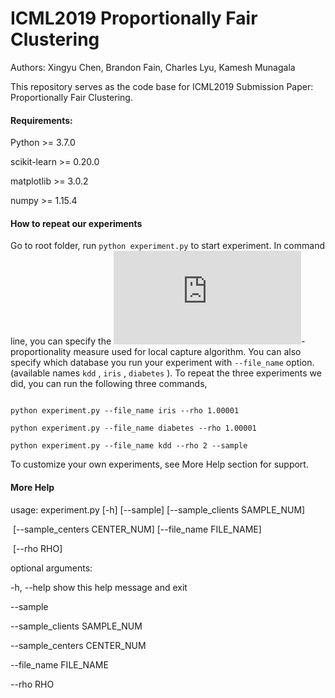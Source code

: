 # ICML2019 Proportionally Fair Clustering



Authors: Xingyu Chen, Brandon Fain, Charles Lyu, Kamesh Munagala



This repository serves as the code base for ICML2019 Submission Paper: Proportionally Fair Clustering.



#### Requirements:



Python >= 3.7.0



scikit-learn >= 0.20.0



matplotlib >= 3.0.2



numpy >= 1.15.4



#### How to repeat our experiments

Go to root folder, run `python experiment.py`  to start experiment. In command line, you can specify the ![equation](https://latex.codecogs.com/svg.latex?%5Crho)-proportionality measure used for local capture algorithm. You can also specify which database you run your experiment with `--file_name` option. (available names `kdd` , `iris` , `diabetes` ). To repeat the three experiments we did, you can run the following three commands,



```

python experiment.py --file_name iris --rho 1.00001

python experiment.py --file_name diabetes --rho 1.00001

python experiment.py --file_name kdd --rho 2 --sample

```



To customize your own experiments, see More Help section for support.



#### More Help



usage: experiment.py [-h] [--sample] [--sample_clients SAMPLE_NUM]

​                     [--sample_centers CENTER_NUM] [--file_name FILE_NAME]

​                     [--rho RHO]



optional arguments:

  -h, --help            show this help message and exit

  --sample

  --sample_clients SAMPLE_NUM

  --sample_centers CENTER_NUM

  --file_name FILE_NAME

  --rho RHO
